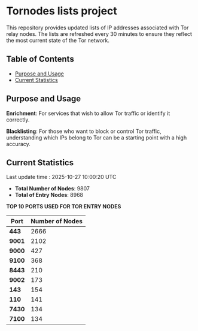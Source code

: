 # Tornodes lists project

This repository provides updated lists of IP addresses associated with Tor relay nodes. The lists are refreshed every 30 minutes to ensure they reflect the most current state of the Tor network.

## Table of Contents

- [Purpose and Usage](#purpose-and-usage)
- [Current Statistics](#current-statistics)


## Purpose and Usage

**Enrichment**: For services that wish to allow Tor traffic or identify it correctly.

**Blacklisting**: For those who want to block or control Tor traffic, understanding which IPs belong to Tor can be a starting point with a high accuracy.

## Current Statistics

Last update time : 2025-10-27 10:00:20 UTC

- **Total Number of Nodes**: 9807
- **Total of Entry Nodes**: 8968

**TOP 10 PORTS USED FOR TOR ENTRY NODES**

| **Port** | **Number of Nodes** |
|------|-----------------|
| **443**   | 2666  |
| **9001**   | 2102  |
| **9000**   | 427  |
| **9100**   | 368  |
| **8443**   | 210  |
| **9002**   | 173  |
| **143**   | 154  |
| **110**   | 141  |
| **7430**   | 134  |
| **7100**   | 134  |

